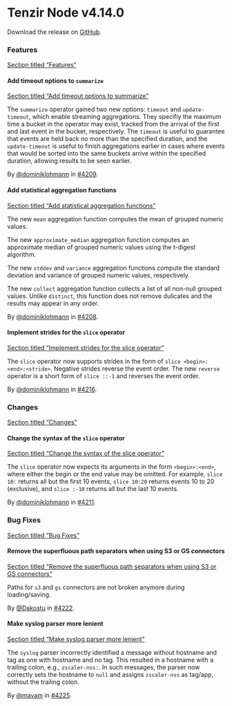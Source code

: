 # Tenzir Node v4.14.0

Download the release on [GitHub](https://github.com/tenzir/tenzir/releases/tag/v4.14.0).

### Features

[Section titled “Features”](#features)

#### Add timeout options to `summarize`

[Section titled “Add timeout options to summarize”](#add-timeout-options-to-summarize)

The `summarize` operator gained two new options: `timeout` and `update-timeout`, which enable streaming aggregations. They specifiy the maximum time a bucket in the operator may exist, tracked from the arrival of the first and last event in the bucket, respectively. The `timeout` is useful to guarantee that events are held back no more than the specified duration, and the `update-timeout` is useful to finish aggregations earlier in cases where events that would be sorted into the same buckets arrive within the specified duration, allowing results to be seen earlier.

By [@dominiklohmann](https://github.com/dominiklohmann) in [#4209](https://github.com/tenzir/tenzir/pull/4209).

#### Add statistical aggregation functions

[Section titled “Add statistical aggregation functions”](#add-statistical-aggregation-functions)

The new `mean` aggregation function computes the mean of grouped numeric values.

The new `approximate_median` aggregation function computes an approximate median of grouped numeric values using the t-digest algorithm.

The new `stddev` and `variance` aggregation functions compute the standard deviation and variance of grouped numeric values, respectively.

The new `collect` aggregation function collects a list of all non-null grouped values. Unlike `distinct`, this function does not remove dulicates and the results may appear in any order.

By [@dominiklohmann](https://github.com/dominiklohmann) in [#4208](https://github.com/tenzir/tenzir/pull/4208).

#### Implement strides for the `slice` operator

[Section titled “Implement strides for the slice operator”](#implement-strides-for-the-slice-operator)

The `slice` operator now supports strides in the form of `slice <begin>:<end>:<stride>`. Negative strides reverse the event order. The new `reverse` operator is a short form of `slice ::-1` and reverses the event order.

By [@dominiklohmann](https://github.com/dominiklohmann) in [#4216](https://github.com/tenzir/tenzir/pull/4216).

### Changes

[Section titled “Changes”](#changes)

#### Change the syntax of the `slice` operator

[Section titled “Change the syntax of the slice operator”](#change-the-syntax-of-the-slice-operator)

The `slice` operator now expects its arguments in the form `<begin>:<end>`, where either the begin or the end value may be omitted. For example, `slice 10:` returns all but the first 10 events, `slice 10:20` returns events 10 to 20 (exclusive), and `slice :-10` returns all but the last 10 events.

By [@dominiklohmann](https://github.com/dominiklohmann) in [#4211](https://github.com/tenzir/tenzir/pull/4211).

### Bug Fixes

[Section titled “Bug Fixes”](#bug-fixes)

#### Remove the superfluous path separators when using S3 or GS connectors

[Section titled “Remove the superfluous path separators when using S3 or GS connectors”](#remove-the-superfluous-path-separators-when-using-s3-or-gs-connectors)

Paths for `s3` and `gs` connectors are not broken anymore during loading/saving.

By [@Dakostu](https://github.com/Dakostu) in [#4222](https://github.com/tenzir/tenzir/pull/4222).

#### Make syslog parser more lenient

[Section titled “Make syslog parser more lenient”](#make-syslog-parser-more-lenient)

The `syslog` parser incorrectly identified a message without hostname and tag as one with hostname and no tag. This resulted in a hostname with a trailing colon, e.g., `zscaler-nss:`. In such messages, the parser now correctly sets the hostname to `null` and assigns `zscaler-nss` as tag/app, without the trailing colon.

By [@mavam](https://github.com/mavam) in [#4225](https://github.com/tenzir/tenzir/pull/4225).